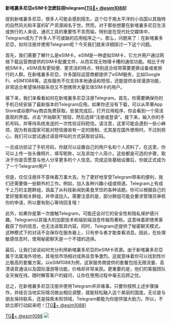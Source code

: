**新喀裏多尼亞eSIM卡怎麽註冊telegram[[TG💪+ @esim1088](https://t.me/s/esim1088)]**

提到新喀裏多尼亞，很多人可能会感到陌生。这个位于南太平洋的小岛国以其独特的自然风光和丰富的矿产资源闻名于世。然而，对于那些想要在新喀裏多尼亞生活或旅行的人来说，通讯工具的重要性不言而喻。特别是在现代社交媒体中，Telegram成为了许多人不可或缺的应用程序之一。那么，问题来了：在新喀裏多尼亞，如何注册并使用Telegram呢？今天我们就来详细探讨一下这个问题。

首先，我们需要了解什么是eSIM卡。eSIM是一种虚拟SIM卡，它允许用户通过网络下载运营商提供的SIM卡配置文件，从而实现无物理卡槽的通信功能。相比于传统SIM卡，eSIM具有更轻便、更灵活的特点，特别适合经常需要更换设备或者旅行的人群。在新喀裏多尼亞，许多国际运营商都提供了eSIM服务，比如Google Fi、eSIM1088等。这些服务不仅支持本地通话和短信，还能提供全球漫游功能，非常适合希望保持联系但又不想携带大量实体SIM卡的用户。

接下来，我们来看看如何在新喀裏多尼亞注册Telegram。首先，你需要确保你的手机已经安装了最新版本的Telegram应用。如果你还没有下载，可以从苹果App Store或谷歌Play商店免费获取。安装完成后，打开应用程序，你会看到一个简洁直观的界面。点击“开始聊天”按钮，然后选择“注册或登录”。接下来，输入你的手机号码，并等待系统发送的一次性验证码短信。请注意，这里可能会遇到一些小麻烦，因为有些国家可能对短信接收有一定的限制，尤其是在国外使用时。不过别担心，我们可以尝试通过语音呼叫的方式获取验证码。

一旦成功验证了手机号码，你就可以设置自己的用户名和个人资料了。在这里，你可以上传一张头像照片，填写昵称，以及添加个人简介。这些都是可选的步骤，取决于你是否愿意与他人分享更多的个人信息。完成这些基础设置后，你就正式成为了一个Telegram用户！

但是，仅仅注册并不意味着万事大吉。为了更好地享受Telegram带来的便利，我们还需要做一些额外的工作。例如，加入各种兴趣小组或频道。Telegram上有成千上万的主题群组，涵盖了从科技新闻到美食烹饪的各种话题。你可以根据自己的爱好搜索相关群组，并申请加入。需要注意的是，部分群组可能会要求管理员审核你的申请，所以要有耐心等待回复哦！

此外，如果你是第一次接触Telegram，可能还会对它的安全性和隐私保护感兴趣。Telegram以其强大的加密技术和端到端消息传输而著称。这意味着即使黑客截获了你的信息，也无法读取其内容。同时，Telegram还提供了秘密聊天模式，这种模式下的对话不会保存在服务器上，只有参与者才能查看消息。因此，在处理敏感信息时，使用秘密聊天是一个不错的选择。

最后，让我们谈谈如何充分利用新喀裏多尼亞的eSIM卡资源。由于新喀裏多尼亞属于法属海外领地，其电信市场相对成熟且竞争激烈。这就意味着你可以找到性价比极高的套餐方案。以eSIM1088为例，这家服务商提供的套餐包括无限流量、高清语音通话以及国际漫游等功能，价格却非常亲民。更重要的是，他们的客服团队全天候在线，随时解答客户的疑问，让你在使用过程中毫无后顾之忧。

总之，在新喀裏多尼亞注册并使用Telegram并非难事。只要你按照上述步骤操作，并结合当地实际情况做出相应调整，就能轻松融入这个美丽的国度。无论是与朋友保持联系，还是探索未知领域，Telegram都能为你提供强大助力。所以，不妨立即行动起来吧！[[TG💪+ @esim1088](https://t.me/s/esim1088)]

[TG💪+ @esim1088](https://t.me/s/esim1088) ![](https://i.postimg.cc/4NQfJmqS/Snipaste-2025-05-13-00-14-12.png)